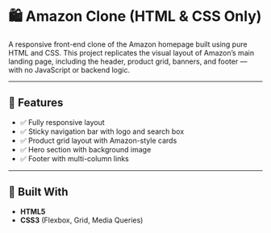 # 🛍️ Amazon Clone (HTML & CSS Only)

A responsive front-end clone of the Amazon homepage built using pure HTML and CSS. This project replicates the visual layout of Amazon’s main landing page, including the header, product grid, banners, and footer — with no JavaScript or backend logic.

---

## 🚀 Features

- ✅ Fully responsive layout
- ✅ Sticky navigation bar with logo and search box
- ✅ Product grid layout with Amazon-style cards
- ✅ Hero section with background image
- ✅ Footer with multi-column links

---

## 🧱 Built With

- **HTML5**
- **CSS3** (Flexbox, Grid, Media Queries)

